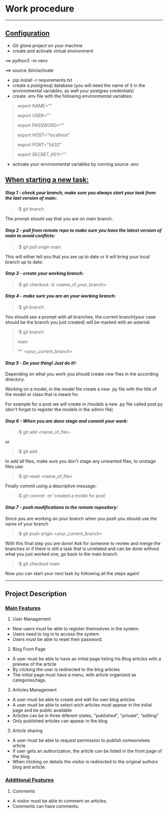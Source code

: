 # Work procedure
___
## <u>Configuration</u>
- Git glone project on your machine
- create and activate virtual environment 

==> python3 -m venv <name of virtual environment>

==> source <name of virtual environment>/bin/activate 
- pip install -r requirements.txt
- create a postgresql database (you will need the name of it in the environmental variables, as well your postgres credentials)
- create .env file with the following environmental variables:

> export NAME=""
> 
> export USER=""
> 
> export PASSWORD=""
> 
> export HOST="localhost"
> 
> export PORT="5432"
> 
> export SECRET_KEY=""

- activate your environmental variables by running source .env 

## <u>When starting a new task:</u>

#### <i>Step 1 - check your branch, make sure you always start your task from the last version of main:</i>
> :$ git branch

The prompt should say that you are on main branch.

#### <i>Step 2 - pull from remote repo to make sure you have the latest version of main to avoid conflicts:</i>

> :$ git pull origin main

This will either tell you that you are up to date or it will bring your local branch up to date:

#### <i>Step 3 - create your working branch:</i>

> :$ git checkout -b <name_of_your_branch>

#### <i>Step 4 - make sure you are an your working branch:</i>

> :$ git branch

You should see a prompt with all branches, the current branch(your case should be the branch you just created) will be marked with an asterisk 

> :$ git branch
> 
> main 
> 
> '*' <your_current_branch>

#### <i>Step 5 - Do your thing! Just do it!:</i>
Depending on what you work you should create new files in the according directory.

Working on a model, in the model file create a new .py file with the title of the model or class that is meant for.

For example for a post we will create in /models a new .py file called post.py (don't forget to register the models in the admin file)

#### <i>Step 6 - When you are done stage and commit your work:</i>

> :$ git add <name_of_file>

or 

> :$ git add .

to add all files, make sure you don't stage any unwanted files, to unstage files use:

> :$ git reset <name_of_file>

Finally commit using a descriptive message:

> :$ git commit -m 'created a model for post'

#### <i>Step 7 - push modifications to the remote repository:</i>

Since you are working on your branch when you push you should use the name of your branch

> :$ git push origin <your_current_branch>

With this final step you are done! Ask for someone to review and merge the branches or if there is still a task that is unrelated and can be done without what you just worked one, go back to the main branch

> :$ git checkout main

Now you can start your next task by following all the steps again!


___
## Project Description

### <u>Main Features</u>

1. User Management
- New users must be able to register themselves in the system.
- Users need to log in to access the system
- Users must be able to reset their password.

2. Blog Front Page
- A user must be able to have an initial page listing his Blog articles with a preivew of the article
- By clicking the user is redirected to the blog articles
- The initial page must have a menu, with article organized as categories/tags.

3. Articles Management
- A user must be able to create and edit his own blog articles
- A user must be able to select wich articles must appear in the initial page and be public available
- Articles can be in three diferent states, "published", "private", "editing"
- Only published articles can appear in the blog

3. Article sharing
- A user must be able to request permission to publish someonelses article
- If user gets an authorization, the article can be listed in the front page of the blog
- When clicking on details the visitor is redirected to the original authors blog and article.

### <u>Additional Features</u>
1. Comments
- A visitor must be able to comment on articles.
- Comments can have comments.

